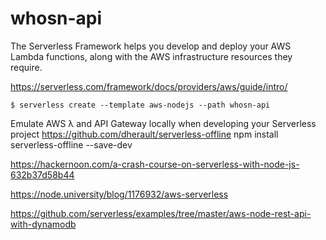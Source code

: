 # whosn-api

The Serverless Framework helps you develop and deploy your AWS Lambda functions, along with the AWS infrastructure resources they require.

https://serverless.com/framework/docs/providers/aws/guide/intro/

```
$ serverless create --template aws-nodejs --path whosn-api
```

Emulate AWS λ and API Gateway locally when developing your Serverless project
https://github.com/dherault/serverless-offline
npm install serverless-offline --save-dev


https://hackernoon.com/a-crash-course-on-serverless-with-node-js-632b37d58b44

https://node.university/blog/1176932/aws-serverless

https://github.com/serverless/examples/tree/master/aws-node-rest-api-with-dynamodb
